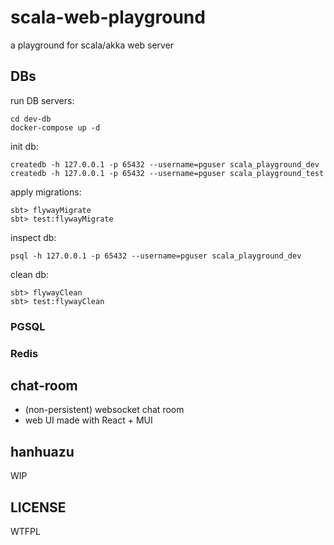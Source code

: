 # scala-web-playground

a playground for scala/akka web server

## DBs

run DB servers:

```
cd dev-db
docker-compose up -d
```

init db:

```
createdb -h 127.0.0.1 -p 65432 --username=pguser scala_playground_dev
createdb -h 127.0.0.1 -p 65432 --username=pguser scala_playground_test
```

apply migrations:

```
sbt> flywayMigrate
sbt> test:flywayMigrate
```

inspect db:

```
psql -h 127.0.0.1 -p 65432 --username=pguser scala_playground_dev
```

clean db:

```
sbt> flywayClean
sbt> test:flywayClean
```


### PGSQL


### Redis


## chat-room

- (non-persistent) websocket chat room
- web UI made with React + MUI

## hanhuazu

WIP

## LICENSE

WTFPL

